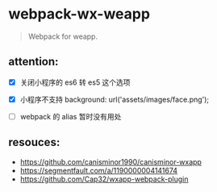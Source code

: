# webpack-wx-weapp
> Webpack for weapp.

## attention:
- [x] 关闭小程序的 es6 转 es5 这个选项
- [x] 小程序不支持 background: url('assets/images/face.png');
- [ ] webpack 的 alias 暂时没有用处


## resouces:
+ https://github.com/canisminor1990/canisminor-wxapp
+ https://segmentfault.com/a/1190000004141674
+ https://github.com/Cap32/wxapp-webpack-plugin
